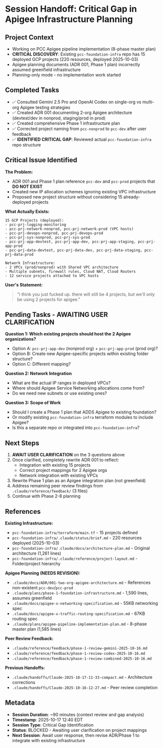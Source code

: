# Session Handoff: Critical Gap in Apigee Infrastructure Planning

## Project Context
- Working on PCC Apigee pipeline implementation (8-phase master plan)
- **CRITICAL DISCOVERY**: Existing `pcc-foundation-infra` repo has 15 deployed GCP projects (220 resources, deployed 2025-10-03)
- Apigee planning documents (ADR 001, Phase 1 plan) incorrectly assumed greenfield infrastructure
- Planning-only mode - no implementation work started

## Completed Tasks
- ✅ Consulted Gemini 2.5 Pro and OpenAI Codex on single-org vs multi-org Apigee testing strategies
- ✅ Created ADR 001 documenting 2-org Apigee architecture (devtest/dev in nonprod, staging/prod in prod)
- ✅ Created comprehensive Phase 1 infrastructure plan
- ✅ Corrected project naming from `pcc-nonprod` to `pcc-dev` after user feedback
- ✅ **IDENTIFIED CRITICAL GAP**: Reviewed actual `pcc-foundation-infra` repo structure

## Critical Issue Identified

**The Problem:**
- ADR 001 and Phase 1 plan reference `pcc-dev` and `pcc-prod` projects that **DO NOT EXIST**
- Created new IP allocation schemes ignoring existing VPC infrastructure
- Proposed new project structure without considering 15 already-deployed projects

**What Actually Exists:**
```
15 GCP Projects (deployed):
- pcc-prj-logging-monitoring
- pcc-prj-network-nonprod, pcc-prj-network-prod (VPC hosts)
- pcc-prj-devops-nonprod, pcc-prj-devops-prod
- pcc-prj-sys-nonprod, pcc-prj-sys-prod
- pcc-prj-app-devtest, pcc-prj-app-dev, pcc-prj-app-staging, pcc-prj-app-prod
- pcc-prj-data-devtest, pcc-prj-data-dev, pcc-prj-data-staging, pcc-prj-data-prod

Network Infrastructure:
- 2 VPCs (prod/nonprod) with Shared VPC architecture
- Multiple subnets, firewall rules, Cloud NAT, Cloud Routers
- 12 service projects attached to VPC hosts
```

**User's Statement:**
> "i think you just fucked up. there will still be 4 projects, but we'll only be using 2 projects for apigee."

## Pending Tasks - AWAITING USER CLARIFICATION

**Question 1: Which existing projects should host the 2 Apigee organizations?**
- Option A: `pcc-prj-app-dev` (nonprod org) + `pcc-prj-app-prod` (prod org)?
- Option B: Create new Apigee-specific projects within existing folder structure?
- Option C: Different mapping?

**Question 2: Network Integration**
- What are the actual IP ranges in deployed VPCs?
- Where should Apigee Service Networking allocations come from?
- Do we need new subnets or use existing ones?

**Question 3: Scope of Work**
- Should I create a Phase 1 plan that ADDS Apigee to existing foundation?
- Or modify existing `pcc-foundation-infra` terraform modules to include Apigee?
- Is this a separate repo or integrated into `pcc-foundation-infra`?

## Next Steps

1. **AWAIT USER CLARIFICATION** on the 3 questions above
2. Once clarified, completely rewrite ADR 001 to reflect:
   - Integration with existing 15 projects
   - Correct project mappings for 2 Apigee orgs
   - Network integration with existing VPCs
3. Rewrite Phase 1 plan as an Apigee integration plan (not greenfield)
4. Address remaining peer review findings from `.claude/reference/feedback/` (3 files)
5. Continue with Phase 2-8 planning

## References

**Existing Infrastructure:**
- `pcc-foundation-infra/terraform/main.tf` - 15 projects defined
- `pcc-foundation-infra/.claude/status/brief.md` - 220 resources deployed (2025-10-03)
- `pcc-foundation-infra/.claude/docs/architecture-plan.md` - Original architecture (1,261 lines)
- `pcc-foundation-infra/.claude/reference/project-layout.md` - Folder/project hierarchy

**Apigee Planning (NEEDS REVISION):**
- `.claude/docs/ADR/001-two-org-apigee-architecture.md` - References non-existent `pcc-dev`/`pcc-prod`
- `.claude/plans/phase-1-foundation-infrastructure.md` - 1,590 lines, assumes greenfield
- `.claude/docs/apigee-x-networking-specification.md` - 55KB networking spec
- `.claude/docs/apigee-x-traffic-routing-specification.md` - 67KB routing spec
- `.claude/plans/apigee-pipeline-implementation-plan.md` - 8-phase master plan (1,585 lines)

**Peer Review Feedback:**
- `.claude/reference/feedback/phase-1-review-gemini-2025-10-16.md`
- `.claude/reference/feedback/phase-1-review-codex-2025-10-16.md`
- `.claude/reference/feedback/phase-1-review-combined-2025-10-16.md`

**Previous Handoffs:**
- `.claude/handoffs/Claude-2025-10-17-11-33-compact.md` - Architecture corrections
- `.claude/handoffs/Claude-2025-10-16-12-27.md` - Peer review completion

## Metadata

- **Session Duration**: ~90 minutes (context review and gap analysis)
- **Timestamp**: 2025-10-17 12:40 EDT
- **Session Type**: Critical Gap Identification
- **Status**: BLOCKED - Awaiting user clarification on project mappings
- **Next Session**: Await user response, then revise ADR/Phase 1 to integrate with existing infrastructure
